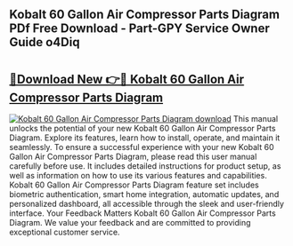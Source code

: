 ## Kobalt 60 Gallon Air Compressor Parts Diagram PDf Free Download - Part-GPY Service Owner Guide o4Diq

# <h2><a href="http://dfndoc6.blite.top/?on=Kobalt+60+Gallon+Air+Compressor+Parts+Diagram">🔗Download New 👉🔴 Kobalt 60 Gallon Air Compressor Parts Diagram</a></h2>

[![Kobalt 60 Gallon Air Compressor Parts Diagram download](https://i.imgur.com/lujVjoI.png)](http://dfndoc6.blite.top/?on=Kobalt+60+Gallon+Air+Compressor+Parts+Diagram)
This manual unlocks the potential of your new Kobalt 60 Gallon Air Compressor Parts Diagram. Explore its features, learn how to install, operate, and maintain it seamlessly. To ensure a successful experience with your new Kobalt 60 Gallon Air Compressor Parts Diagram, please read this user manual carefully before use. It includes detailed instructions for product setup, as well as information on how to use its various features and capabilities. Kobalt 60 Gallon Air Compressor Parts Diagram feature set includes biometric authentication, smart home integration, automatic updates, and personalized dashboard, all accessible through the sleek and user-friendly interface. Your Feedback Matters Kobalt 60 Gallon Air Compressor Parts Diagram. We value your feedback and are committed to providing exceptional customer service.
